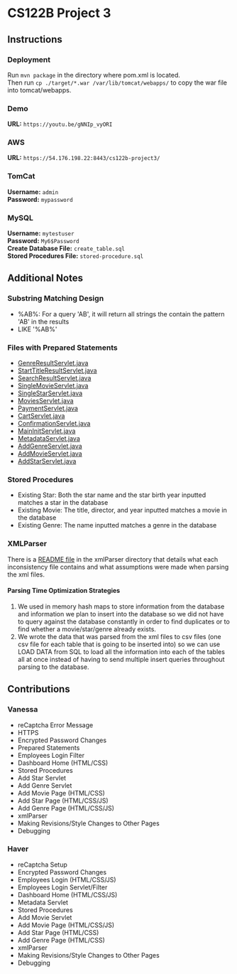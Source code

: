 # CS122B Project 3
## Instructions
### Deployment
Run `mvn package` in the directory where pom.xml is located.<br>Then run `cp ./target/*.war /var/lib/tomcat/webapps/` to copy the war file into tomcat/webapps.
### Demo
**URL:** `https://youtu.be/gNNIp_vyORI`
### AWS
**URL:** `https://54.176.198.22:8443/cs122b-project3/`
### TomCat
**Username:** `admin`<br>**Password:** `mypassword`
### MySQL
**Username:** `mytestuser`<br>**Password:** `My6$Password`<br>**Create Database File:** `create_table.sql`<br>**Stored Procedures File:** `stored-procedure.sql`
## Additional Notes
### Substring Matching Design
  - %AB%: For a query 'AB', it will return all strings the contain the pattern 'AB' in the results
  - LIKE '%AB%'
### Files with Prepared Statements
  - [GenreResultServlet.java](src/GenreResultServlet.java)
  - [StartTitleResultServlet.java](src/StartTitleResultServlet.java)
  - [SearchResultServlet.java](src/SearchResultServlet.java)
  - [SingleMovieServlet.java](src/SingleMovieServlet.java)
  - [SingleStarServlet.java](src/SingleStarServlet.java)
  - [MoviesServlet.java](src/MoviesServlet.java)
  - [PaymentServlet.java](src/PaymentServlet.java)
  - [CartServlet.java](src/CartServlet.java)
  - [ConfirmationServlet.java](src/ConfirmationServlet.java)
  - [MainInitServlet.java](src/MainInitServlet.java)
  - [MetadataServlet.java](src/MetadataServlet.java)
  - [AddGenreServlet.java](src/AddGenreServlet.java)
  - [AddMovieServlet.java](src/AddMovieServlet.java)
  - [AddStarServlet.java](src/AddStarServlet.java)
### Stored Procedures
  - Existing Star: Both the star name and the star birth year inputted matches a star in the database
  - Existing Movie: The title, director, and year inputted matches a movie in the database
  - Existing Genre: The name inputted matches a genre in the database
### XMLParser
There is a [README file](xmlParser/README.md) in the xmlParser directory that details what each inconsistency file contains and what assumptions were made when parsing the xml files.
#### Parsing Time Optimization Strategies
  1. We used in memory hash maps to store information from the database and information we plan to insert into the database so we did not have to query against the database constantly in order to find duplicates or to find whether a movie/star/genre already exists. 
  2. We wrote the data that was parsed from the xml files to csv files (one csv file for each table that is going to be inserted into) so we can use LOAD DATA from SQL to load all the information into each of the tables all at once instead of having to send multiple insert queries throughout parsing to the database. 
## Contributions
### Vanessa
  - reCaptcha Error Message
  - HTTPS
  - Encrypted Password Changes
  - Prepared Statements
  - Employees Login Filter
  - Dashboard Home (HTML/CSS)
  - Stored Procedures
  - Add Star Servlet
  - Add Genre Servlet
  - Add Movie Page (HTML/CSS)
  - Add Star Page (HTML/CSS/JS)
  - Add Genre Page (HTML/CSS/JS)
  - xmlParser
  - Making Revisions/Style Changes to Other Pages
  - Debugging
### Haver
  - reCaptcha Setup
  - Encrypted Password Changes
  - Employees Login (HTML/CSS/JS)
  - Employees Login Servlet/Filter
  - Dashboard Home (HTML/CSS/JS)
  - Metadata Servlet
  - Stored Procedures
  - Add Movie Servlet
  - Add Movie Page (HTML/CSS/JS)
  - Add Star Page (HTML/CSS)
  - Add Genre Page (HTML/CSS)
  - xmlParser
  - Making Revisions/Style Changes to Other Pages
  - Debugging
